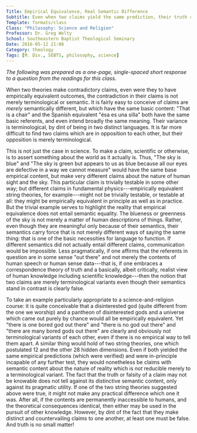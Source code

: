 ```yaml
---
Title: Empirical Equivalence, Real Semantic Difference
Subtitle: Even when two claims yield the same prediction, their truth content matters.
Template: formats/class
Class: "Philosophy: Science and Religion"
Professor: Dr. Greg Welty
School: Southeastern Baptist Theological Seminary
Date: 2016-05-12 21:08
Category: theology
Tags: [M. Div., SEBTS, philosophy, science]
---
```


<i class="editorial">The following was prepared as a one-page, single-spaced short response to a question from the readings for this class.</i>

When two theories make contradictory claims, even were they to have empirically equivalent outcomes, the contradiction in their claims is not merely terminological or semantic. It is fairly easy to conceive of claims are *merely* semantically different, but which have the same basic content: "That is a chair" and the Spanish equivalent "ésa es una silla" both have the same basic referents, and even intend broadly the same meaning. Their variance is terminological, by dint of being in two distinct languages. It is far more difficult to find two claims which are in opposition to each other, but their opposition is merely terminological.

This is not just the case in science. To make a claim, scientific or otherwise, is to assert something about the world as it actually is. Thus, "The sky is blue" and "The sky is green but appears to us as blue because all our eyes are defective in a way we cannot measure" would have the same base empirical content, but make very different claims about the nature of human sight and the sky. This particular claim is trivially testable in some other way; but different claims in fundamental physics---empirically equivalent string theories, for example---might not be trivially testable, or testable at all: they might be empirically equivalent in principle as well as in practice. But the trivial example serves to highlight the reality that empirical equivalence does not entail semantic equality. The blueness or greenness of the sky is not merely a matter of human descriptions of things. Rather, even though they are meaningful only because of their semantics, their semantics carry force that is not merely different ways of saying the same thing: that is one of the basic necessities for language to function. If different semantics did not actually entail different claims, communication would be impossible. Less pragmatically, if one affirms that the referents in question are in some sense "out there" and not merely the contents of human speech or human sense data---that is, if one embraces a correspondence theory of truth and a basically, albeit critically, realist view of human knowledge including scientific knowledge---then the notion that two claims are merely terminological variants even though their semantics stand in contrast is clearly false.

To take an example particularly appropriate to a science-and-religion course: it is quite conceivable that a disinterested god (quite different from the one we worship) and a pantheon of disinterested gods and a universe which came out purely by chance would all be empirically equivalent. Yet "there is one bored god out there" and "there is no god out there" and "there are many bored gods out there" are clearly and obviously not terminological variants of each other, even if there is no empirical way to tell them apart. A similar thing would hold of two string theories, one which postulated 12 and the other 28 hidden dimensions. Even if both yielded the same empirical predictions (which were verified) and were in-principle incapable of any further test, they would nonetheless be claims with semantic content about the nature of reality which is *not* reducible merely to a terminological variant. The fact that the truth or falsity of a claim may not be knowable does not tell against its distinctive semantic content, only against its pragmatic utility. If one of the two string theories suggested above were true,  it might not make any practical difference which one it was. After all, if the contents are permanently inaccessible to humans, and the theoretical consequences identical, then either may be used in the pursuit of other knowledge. However, by dint of the fact that they make distinct and countervailing claims to one another, at least one must be false. And truth is no small matter!
